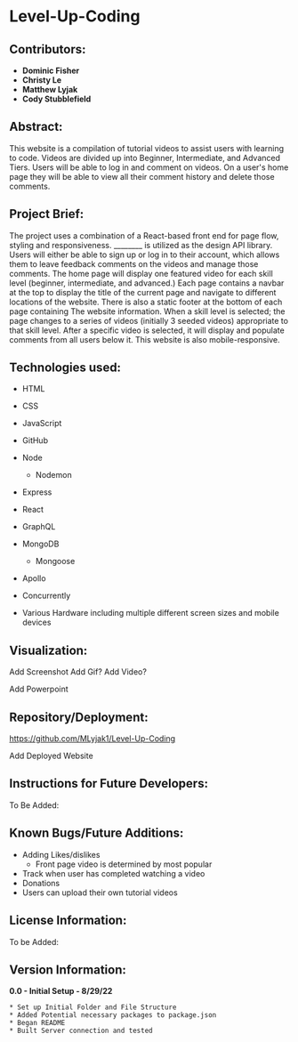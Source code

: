# Level-Up-Coding

## Contributors:
* **Dominic Fisher**
* **Christy Le**
* **Matthew Lyjak**
* **Cody Stubblefield**

## Abstract:

This website is a compilation of tutorial videos to assist users with learning to code.  Videos are divided up into Beginner, Intermediate, and Advanced Tiers.  Users will be able to log in and comment on videos.  On a user's home page they will be able to view all their comment history and delete those comments.

## Project Brief:

The project uses a combination of a React-based front end for page flow, styling and responsiveness.  ________ is utilized as the design API library.  Users will either be able to sign up or log in to their account, which allows them to leave feedback comments on the videos and manage those comments.  The home page will display one featured video for each skill level (beginner, intermediate, and advanced.)   Each page contains a navbar at the top to display the title of the current page and navigate to different locations of the website.  There is also a static footer at the bottom of each page containing The website information.  When a skill level is selected; the page changes to a series of videos (initially 3 seeded videos) appropriate to that skill level. After a specific video is selected, it will display and populate comments from all users below it. This website is also mobile-responsive.

## Technologies used:

* HTML
* CSS
* JavaScript
* GitHub
* Node
    * Nodemon 
* Express
* React
* GraphQL
* MongoDB
    * Mongoose
* Apollo
* Concurrently

* Various Hardware including multiple different screen sizes and mobile devices

## Visualization:

[](Presentation/Project%203%20Excalidraw.excalidraw)

Add Screenshot
Add Gif?
Add Video?

Add Powerpoint

## Repository/Deployment:

https://github.com/MLyjak1/Level-Up-Coding

Add Deployed Website

## Instructions for Future Developers:

To Be Added:

## Known Bugs/Future Additions:

* Adding Likes/dislikes
    * Front page video is determined by most popular
* Track when user has completed watching a video
* Donations
* Users can upload their own tutorial videos

## License Information:

To be Added:

## Version Information:

**0.0 - Initial Setup - 8/29/22**

    * Set up Initial Folder and File Structure
    * Added Potential necessary packages to package.json
    * Began README
    * Built Server connection and tested
